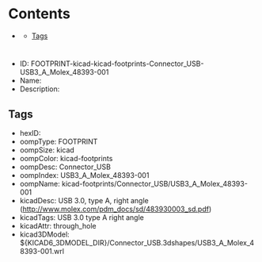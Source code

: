 



Contents
========

* [](#)
	* [Tags](#tags)

# 

- ID: FOOTPRINT-kicad-kicad-footprints-Connector_USB-USB3_A_Molex_48393-001
- Name: 
- Description: 

## Tags

- hexID: 
- oompType: FOOTPRINT
- oompSize: kicad
- oompColor: kicad-footprints
- oompDesc: Connector_USB
- oompIndex: USB3_A_Molex_48393-001
- oompName: kicad-footprints/Connector_USB/USB3_A_Molex_48393-001
- kicadDesc: USB 3.0, type A, right angle (http://www.molex.com/pdm_docs/sd/483930003_sd.pdf)
- kicadTags: USB 3.0 type A right angle
- kicadAttr: through_hole
- kicad3DModel: ${KICAD6_3DMODEL_DIR}/Connector_USB.3dshapes/USB3_A_Molex_48393-001.wrl
